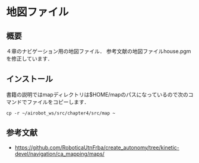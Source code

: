 # 地図ファイル

## 概要
４章のナビゲーション用の地図ファイル．
参考文献の地図ファイルhouse.pgmを修正しています．

## インストール
書籍の説明ではmapディレクトリは$HOME/mapのパスになっているので次のコマンドでファイルをコピーします．
```
cp -r ~/airobot_ws/src/chapter4/src/map ~
```


## 参考文献
- https://github.com/RoboticaUtnFrba/create_autonomy/tree/kinetic-devel/navigation/ca_mapping/maps/
